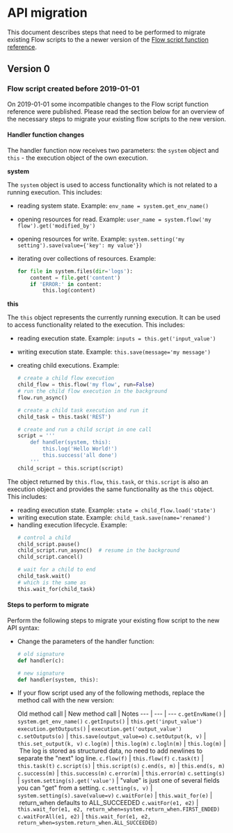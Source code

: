 # API migration

This document describes steps that need to be performed to migrate existing
Flow scripts to the a newer version of the
[Flow script function reference](Flow+script+function+reference).

## Version 0

### Flow script created before 2019-01-01

On 2019-01-01 some incompatible changes to the Flow script function reference
were published. Please read the section below for an overview of the necessary
steps to migrate your existing flow scripts to the new version.

#### Handler function changes

The handler function now receives two parameters: the `system` object and
`this` - the execution object of the own execution.

**system**

The `system` object is used to access functionality which is not related to a
running execution. This includes:

- reading system state. Example:
    `env_name = system.get_env_name()`
- opening resources for read. Example:
    `user_name = system.flow('my flow').get('modified_by')`
- opening resources for write. Example:
    `system.setting('my setting').save(value={'key': my value'})`
- iterating over collections of resources. Example:

    ```python
    for file in system.files(dir='logs'):
        content = file.get('content')
        if 'ERROR:' in content:
            this.log(content)
    ```

**this**

The `this` object represents the currently running execution. It can be used
to access functionality related to the execution. This includes:

- reading execution state. Example: `inputs = this.get('input_value')`
- writing execution state. Example: `this.save(message='my message')`
- creating child executions. Example:

    ```python
    # create a child flow execution
    child_flow = this.flow('my flow', run=False)
    # run the child flow execution in the background
    flow.run_async()

    # create a child task execution and run it
    child_task = this.task('REST')

    # create and run a child script in one call
    script = '''
        def handler(system, this):
            this.log('Hello World!')
            this.success('all done')
        '''
    child_script = this.script(script)
    ```

The object returned by `this.flow`, `this.task`, or `this.script` is also
an execution object and provides the same functionality as the `this` object.
This includes:
- reading execution state. Example: `state = child_flow.load('state')`
- writing execution state. Example: `child_task.save(name='renamed')`
- handling execution lifecycle. Example:
    ```python
    # control a child
    child_script.pause()
    child_script.run_async()  # resume in the background
    child_script.cancel()

    # wait for a child to end
    child_task.wait()
    # which is the same as
    this.wait_for(child_task)
    ```

#### Steps to perform to migrate

Perform the following steps to migrate your existing flow script to the new
API syntax:

- Change the parameters of the handler function:

    ```python
    # old signature
    def handler(c):

    # new signature
    def handler(system, this):
    ```

- If your flow script used any of the following methods, replace the method
    call with the new version:

    Old method call | New method call | Notes
    --- | --- | ---
    `c.getEnvName()` | `system.get_env_name()`
    `c.getInputs()` | `this.get('input_value')`
    `execution.getOutputs()` | `execution.get('output_value')`
    `c.setOutputs(o)` | `this.save(output_value=o)`
    `c.setOutput(k, v)` | `this.set_output(k, v)`
    `c.log(m)` | `this.log(m)`
    `c.logln(m)` | `this.log(m)` | The log is stored as structured data, no need to add newlines to separate the "next" log line.
    `c.flow(f)` | `this.flow(f)`
    `c.task(t)` | `this.task(t)`
    `c.script(s)` | `this.script(s)`
    `c.end(s, m)` | `this.end(s, m)`
    `c.success(m)` | `this.success(m)`
    `c.error(m)` | `this.error(m)`
    `c.setting(s)` | `system.setting(s).get('value')` | "value" is just one of several fields you can "get" from a setting.
    `c.setting(s, v)` | `system.setting(s).save(value=v)`
    `c.waitFor(e)` | `this.wait_for(e)` | return\_when defaults to ALL\_SUCCEEDED
    `c.waitFor(e1, e2)` | `this.wait_for(e1, e2, return_when=system.return_when.FIRST_ENDED)`
    `c.waitForAll(e1, e2)` | `this.wait_for(e1, e2, return_when=system.return_when.ALL_SUCCEEDED)`
